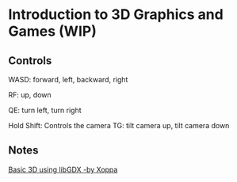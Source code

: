 # Introduction to 3D Graphics and Games (WIP)

## Controls
WASD: forward, left, backward, right

RF: up, down

QE: turn left, turn right

Hold Shift: Controls the camera
TG: tilt camera up, tilt camera down

## Notes
[Basic 3D using libGDX -by Xoppa](https://xoppa.github.io/blog/basic-3d-using-libgdx/)
